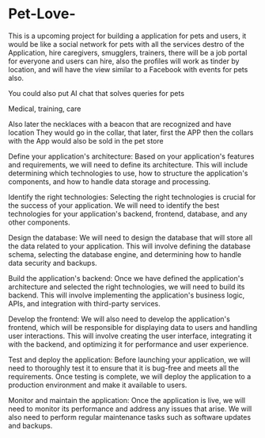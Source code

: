 # Pet-Love-

This is a upcoming project for building a application for pets and users, it would be like a social network for pets with all the services destro of the Application, hire caregivers, smugglers, trainers, there will be a job portal for everyone and users can hire, also the profiles will work as tinder by location, and will have the view similar to a Facebook with events for pets also‌‌.

You could also put AI chat that solves queries for pets

Medical, training, care

Also later the necklaces with a beacon that are recognized and have location
They would go in the collar, that later, first the APP then the collars with the App would also be sold in the pet store

Define your application's architecture: Based on your application's features and requirements, we will need to define its architecture. This will include determining which technologies to use, how to structure the application's components, and how to handle data storage and processing.

Identify the right technologies: Selecting the right technologies is crucial for the success of your application. We will need to identify the best technologies for your application's backend, frontend, database, and any other components.

Design the database: We will need to design the database that will store all the data related to your application. This will involve defining the database schema, selecting the database engine, and determining how to handle data security and backups.

Build the application's backend: Once we have defined the application's architecture and selected the right technologies, we will need to build its backend. This will involve implementing the application's business logic, APIs, and integration with third-party services.

Develop the frontend: We will also need to develop the application's frontend, which will be responsible for displaying data to users and handling user interactions. This will involve creating the user interface, integrating it with the backend, and optimizing it for performance and user experience.

Test and deploy the application: Before launching your application, we will need to thoroughly test it to ensure that it is bug-free and meets all the requirements. Once testing is complete, we will deploy the application to a production environment and make it available to users.

Monitor and maintain the application: Once the application is live, we will need to monitor its performance and address any issues that arise. We will also need to perform regular maintenance tasks such as software updates and backups.

